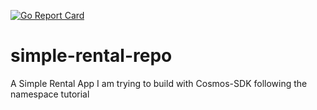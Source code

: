 [![Go Report Card](https://goreportcard.com/badge/github.com/Raneet10/simple-rental-repo)](https://goreportcard.com/report/github.com/Raneet10/simple-rental-repo)

# simple-rental-repo
A Simple Rental App I am trying to build with Cosmos-SDK following the namespace tutorial 
